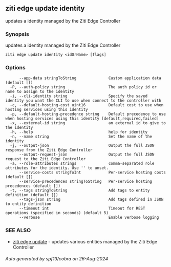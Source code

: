## ziti edge update identity

updates a identity managed by the Ziti Edge Controller

### Synopsis

updates a identity managed by the Ziti Edge Controller

```
ziti edge update identity <idOrName> [flags]
```

### Options

```
      --app-data stringToString              Custom application data (default [])
  -P, --auth-policy string                   The auth policy id or name to assign to the identity
  -i, --cli-identity string                  Specify the saved identity you want the CLI to use when connect to the controller with
  -c, --default-hosting-cost uint16          Default cost to use when hosting services using this identity
  -p, --default-hosting-precedence string    Default precedence to use when hosting services using this identity [default,required,failed]
  -x, --external-id string                   an external id to give to the identity
  -h, --help                                 help for identity
  -n, --name string                          Set the name of the identity
  -j, --output-json                          Output the full JSON response from the Ziti Edge Controller
      --output-request-json                  Output the full JSON request to the Ziti Edge Controller
  -a, --role-attributes strings              comma-separated role attributes for the identity. Use '' to unset.
      --service-costs stringToInt            Per-service hosting costs (default [])
      --service-precedences stringToString   Per-service hosting precedences (default [])
  -t, --tags stringToString                  Add tags to entity definition (default [])
      --tags-json string                     Add tags defined in JSON to entity definition
      --timeout int                          Timeout for REST operations (specified in seconds) (default 5)
      --verbose                              Enable verbose logging
```

### SEE ALSO

* [ziti edge update](../update.md)	 - updates various entities managed by the Ziti Edge Controller

###### Auto generated by spf13/cobra on 26-Aug-2024
